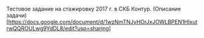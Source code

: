 Тестовое задание на стажировку 2017 г. в СКБ Контур.
(Описание задачи)[https://docs.google.com/document/d/1wzNmTNJyHOrJxJOWLBPEN1HIxutrwQQROULwg9YdDL8/edit?usp=sharing]
